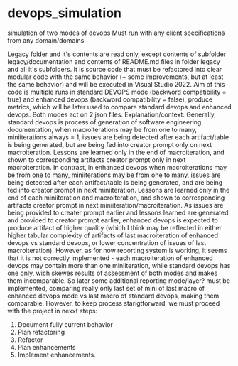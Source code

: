# devops_simulation
simulation of two modes of devops
Must run with any client specifications from any domain/domains

Legacy folder and it's contents are read only, except contents of subfolder legacy/documentation and contents of README.md files in folder legacy and all it's subfolders. It is source code that must be refactored into clear modular code with the same behavior (+ some improvements, but at least the same behavior) and will be executed in Visual Studio 2022.
Aim of this code is multiple runs in standard DEVOPS mode (backword compatibility = true) and enhanced devops (backword compatibility = false), produce metrics, which will be later used to compare standard devops and enhanced devops. Both modes act on 2 json files.
Explanation/context:
Generally, standard devops is process of generation of software engineering documentation, when macroiterations may be from one to many, miniiterations always = 1, issues are being detected after each artifact/table is being generated, but are being fed into creator prompt only on next macroiteration. Lessons are learned only in the end of macroiteration, and shown to corresponding artifacts creator prompt only in next macroiteration.
In contrast, in enhanced devops  when macroiterations may be from one to many, miniiterations may be from one to many, issues are being detected after each artifact/table is being generated, and are being fed into creator prompt in next miniiteration. Lessons are learned only in the end of each miniiteration and macroiteration, and shown to corresponding artifacts creator prompt in next miniiteration/macroiteration.
As issues are being provided to creater prompt earlier and lessons learned are generated and provided to creator prompt earlier, enhanced devops is expected to produce artifact of higher quality (which I think may be reflected in either higher tabular complexity of artifacts of last macroiteration of enhanced devops vs standard devops, or lower concentration of issues of last macroiteration). However, as for now reporting system is working, it seems that it is not correctly implemented - each macroiteration of enhanced devops may contain more than one miniiteration, while standard devops has one only, wich skewes results of assessment of both modes and makes them incomparable. So later some additional reporting mode/layer? must be implemented, comparing really only last set of mini of last macro of enhanced devops mode vs last macro of standard devops, making them comparable.
However, to keep process starigtforward, we must proceed with the project in nexxt steps:
1. Document fully current behavior
2. Plan refactoring
3. Refactor
4. Plan enhancements
5. Implement enhancements. 
